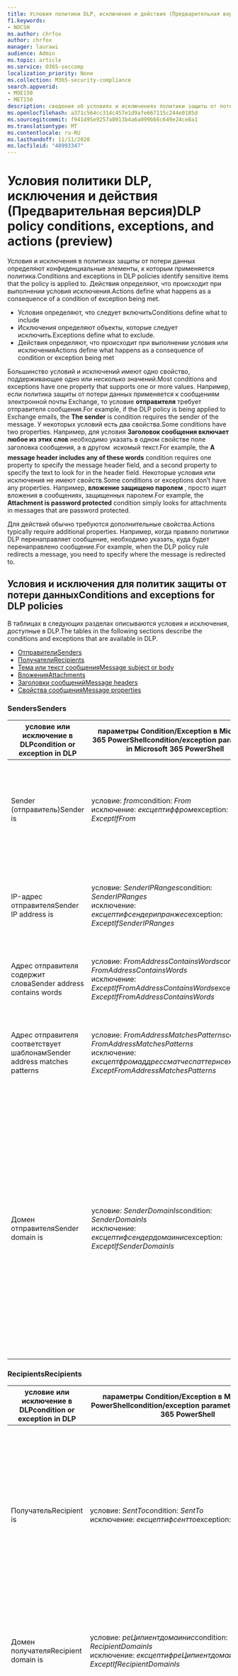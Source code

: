 ```yaml
---
title: Условия политики DLP, исключения и действия (Предварительная версия)
f1.keywords:
- NOCSH
ms.author: chrfox
author: chrfox
manager: laurawi
audience: Admin
ms.topic: article
ms.service: O365-seccomp
localization_priority: None
ms.collection: M365-security-compliance
search.appverid:
- MOE150
- MET150
description: сведения об условиях и исключениях политики защиты от потери данных
ms.openlocfilehash: a371c564cc314c457e1d9afe667115c244e0185d
ms.sourcegitcommit: f941495e9257a0013b4a6a099b66c649e24ce8a1
ms.translationtype: MT
ms.contentlocale: ru-RU
ms.lasthandoff: 11/11/2020
ms.locfileid: "48993347"
---
```

# <a name="dlp-policy-conditions-exceptions-and-actions-preview"></a><span data-ttu-id="71838-103">Условия политики DLP, исключения и действия (Предварительная версия)</span><span class="sxs-lookup"><span data-stu-id="71838-103">DLP policy conditions, exceptions, and actions (preview)</span></span>

<span data-ttu-id="71838-104">Условия и исключения в политиках защиты от потери данных определяют конфиденциальные элементы, к которым применяется политика.</span><span class="sxs-lookup"><span data-stu-id="71838-104">Conditions and exceptions in DLP policies identify sensitive items that the policy is applied to.</span></span> <span data-ttu-id="71838-105">Действия определяют, что происходит при выполнении условия исключения.</span><span class="sxs-lookup"><span data-stu-id="71838-105">Actions define what happens as a consequence of a condition of exception being met.</span></span>

- <span data-ttu-id="71838-106">Условия определяют, что следует включить</span><span class="sxs-lookup"><span data-stu-id="71838-106">Conditions define what to include</span></span>
- <span data-ttu-id="71838-107">Исключения определяют объекты, которые следует исключить.</span><span class="sxs-lookup"><span data-stu-id="71838-107">Exceptions define what to exclude.</span></span>
- <span data-ttu-id="71838-108">Действия определяют, что происходит при выполнении условия или исключения</span><span class="sxs-lookup"><span data-stu-id="71838-108">Actions define what happens as a consequence of condition or exception being met</span></span>
 
<span data-ttu-id="71838-109">Большинство условий и исключений имеют одно свойство, поддерживающее одно или несколько значений.</span><span class="sxs-lookup"><span data-stu-id="71838-109">Most conditions and exceptions have one property that supports one or more values.</span></span> <span data-ttu-id="71838-110">Например, если политика защиты от потери данных применяется к сообщениям электронной почты Exchange, то условие **отправителя** требует отправителя сообщения.</span><span class="sxs-lookup"><span data-stu-id="71838-110">For example, if the DLP policy is being applied to Exchange emails, the **The sender** is condition requires the sender of the message.</span></span> <span data-ttu-id="71838-111">У некоторых условий есть два свойства.</span><span class="sxs-lookup"><span data-stu-id="71838-111">Some conditions have two properties.</span></span> <span data-ttu-id="71838-112">Например, для условия **Заголовок сообщения включает любое из этих слов** необходимо указать в одном свойстве поле заголовка сообщения, а в другом  искомый текст.</span><span class="sxs-lookup"><span data-stu-id="71838-112">For example, the **A message header includes any of these words** condition requires one property to specify the message header field, and a second property to specify the text to look for in the header field.</span></span> <span data-ttu-id="71838-113">Некоторые условия или исключения не имеют свойств.</span><span class="sxs-lookup"><span data-stu-id="71838-113">Some conditions or exceptions don’t have any properties.</span></span> <span data-ttu-id="71838-114">Например, **вложение защищено паролем** , просто ищет вложения в сообщениях, защищенных паролем.</span><span class="sxs-lookup"><span data-stu-id="71838-114">For example, the **Attachment is password protected** condition simply looks for attachments in messages that are password protected.</span></span>

<span data-ttu-id="71838-115">Для действий обычно требуются дополнительные свойства.</span><span class="sxs-lookup"><span data-stu-id="71838-115">Actions typically require additional properties.</span></span> <span data-ttu-id="71838-116">Например, когда правило политики DLP перенаправляет сообщение, необходимо указать, куда будет перенаправлено сообщение.</span><span class="sxs-lookup"><span data-stu-id="71838-116">For example, when the DLP policy rule redirects a message, you need to specify where the message is redirected to.</span></span> 
<!-- Some actions have multiple properties that are available or required. For example, when the rule adds a header field to the message header, you need to specify both the name and value of the header. When the rule adds a disclaimer to messages, you need to specify the disclaimer text, but you can also specify where to insert the text, or what to do if the disclaimer can't be added to the message. Typically, you can configure multiple actions in a rule, but some actions are exclusive. For example, one rule can't reject and redirect the same message.-->

## <a name="conditions-and-exceptions-for-dlp-policies"></a><span data-ttu-id="71838-117">Условия и исключения для политик защиты от потери данных</span><span class="sxs-lookup"><span data-stu-id="71838-117">Conditions and exceptions for DLP policies</span></span>

<span data-ttu-id="71838-118">В таблицах в следующих разделах описываются условия и исключения, доступные в DLP.</span><span class="sxs-lookup"><span data-stu-id="71838-118">The tables in the following sections describe the conditions and exceptions that are available in DLP.</span></span>

- [<span data-ttu-id="71838-119">Отправители</span><span class="sxs-lookup"><span data-stu-id="71838-119">Senders</span></span>](#senders)
- [<span data-ttu-id="71838-120">Получатели</span><span class="sxs-lookup"><span data-stu-id="71838-120">Recipients</span></span>](#recipients)
- [<span data-ttu-id="71838-121">Тема или текст сообщения</span><span class="sxs-lookup"><span data-stu-id="71838-121">Message subject or body</span></span>](#message-subject-or-body)
- [<span data-ttu-id="71838-122">Вложения</span><span class="sxs-lookup"><span data-stu-id="71838-122">Attachments</span></span>](#attachments)
- [<span data-ttu-id="71838-123">Заголовки сообщений</span><span class="sxs-lookup"><span data-stu-id="71838-123">Message headers</span></span>](#message-headers)
- [<span data-ttu-id="71838-124">Свойства сообщения</span><span class="sxs-lookup"><span data-stu-id="71838-124">Message properties</span></span>](#message-properties)

### <a name="senders"></a><span data-ttu-id="71838-125">Senders</span><span class="sxs-lookup"><span data-stu-id="71838-125">Senders</span></span>


|<span data-ttu-id="71838-126">**условие или исключение в DLP**</span><span class="sxs-lookup"><span data-stu-id="71838-126">**condition or exception in DLP**</span></span>  |<span data-ttu-id="71838-127">**параметры Condition/Exception в Microsoft 365 PowerShell**</span><span class="sxs-lookup"><span data-stu-id="71838-127">**condition/exception parameters in Microsoft 365 PowerShell**</span></span> |<span data-ttu-id="71838-128">**Тип свойства**</span><span class="sxs-lookup"><span data-stu-id="71838-128">**property type**</span></span>  |<span data-ttu-id="71838-129">**description**</span><span class="sxs-lookup"><span data-stu-id="71838-129">**description**</span></span>|
|---------|---------|---------|---------|
|<span data-ttu-id="71838-130">Sender (отправитель)</span><span class="sxs-lookup"><span data-stu-id="71838-130">Sender is</span></span> |<span data-ttu-id="71838-131">условие: *from*</span><span class="sxs-lookup"><span data-stu-id="71838-131">condition: *From*</span></span> <br/> <span data-ttu-id="71838-132">исключение: *ексцептиффром*</span><span class="sxs-lookup"><span data-stu-id="71838-132">exception: *ExceptIfFrom*</span></span>      |<span data-ttu-id="71838-133">Addresses</span><span class="sxs-lookup"><span data-stu-id="71838-133">Addresses</span></span> |     <span data-ttu-id="71838-134">Сообщения, отправленные указанными почтовыми ящиками, почтовыми пользователями, почтовыми контактами или группами Microsoft 365 в Организации.</span><span class="sxs-lookup"><span data-stu-id="71838-134">Messages that are sent by the specified mailboxes, mail users, mail contacts, or Microsoft 365 groups in the organization.</span></span>|
|<span data-ttu-id="71838-135">IP-адрес отправителя</span><span class="sxs-lookup"><span data-stu-id="71838-135">Sender IP address is</span></span>     |<span data-ttu-id="71838-136">условие: *SenderIPRanges*</span><span class="sxs-lookup"><span data-stu-id="71838-136">condition: *SenderIPRanges*</span></span><br/> <span data-ttu-id="71838-137">исключение: *ексцептифсендерипранжес*</span><span class="sxs-lookup"><span data-stu-id="71838-137">exception: *ExceptIfSenderIPRanges*</span></span>         |  <span data-ttu-id="71838-138">ипаддрессранжес</span><span class="sxs-lookup"><span data-stu-id="71838-138">IPAddressRanges</span></span>       | <span data-ttu-id="71838-139">Сообщения, IP-адрес отправителя которых совпадает с указанным IP-адресом или находится в указанном диапазоне IP-адресов.</span><span class="sxs-lookup"><span data-stu-id="71838-139">Messages where the sender's IP address matches the specified IP address, or falls within the specified IP address range.</span></span>       |
|<span data-ttu-id="71838-140">Адрес отправителя содержит слова</span><span class="sxs-lookup"><span data-stu-id="71838-140">Sender address contains words</span></span>   | <span data-ttu-id="71838-141">условие: *FromAddressContainsWords*</span><span class="sxs-lookup"><span data-stu-id="71838-141">condition: *FromAddressContainsWords*</span></span> <br/> <span data-ttu-id="71838-142">исключение: *ExceptIfFromAddressContainsWords*</span><span class="sxs-lookup"><span data-stu-id="71838-142">exception: *ExceptIfFromAddressContainsWords*</span></span>        |   <span data-ttu-id="71838-143">Words</span><span class="sxs-lookup"><span data-stu-id="71838-143">Words</span></span>      |   <span data-ttu-id="71838-144">Сообщения, электронный адрес отправителя которых содержит указанные слова.</span><span class="sxs-lookup"><span data-stu-id="71838-144">Messages that contain the specified words in the sender's email address.</span></span>|
| <span data-ttu-id="71838-145">Адрес отправителя соответствует шаблонам</span><span class="sxs-lookup"><span data-stu-id="71838-145">Sender address matches patterns</span></span>    | <span data-ttu-id="71838-146">условие: *FromAddressMatchesPatterns*</span><span class="sxs-lookup"><span data-stu-id="71838-146">condition: *FromAddressMatchesPatterns*</span></span> <br/> <span data-ttu-id="71838-147">исключение: *ексцептфромаддрессматчеспаттернс*</span><span class="sxs-lookup"><span data-stu-id="71838-147">exception: *ExceptFromAddressMatchesPatterns*</span></span>       |      <span data-ttu-id="71838-148">Patterns</span><span class="sxs-lookup"><span data-stu-id="71838-148">Patterns</span></span>   |  <span data-ttu-id="71838-149">Сообщения, электронный адрес отправителя которых содержит текстовые шаблоны, соответствующие указанным регулярным выражениям.</span><span class="sxs-lookup"><span data-stu-id="71838-149">Messages where the sender's email address contains text patterns that match the specified regular expressions.</span></span>  |
|<span data-ttu-id="71838-150">Домен отправителя</span><span class="sxs-lookup"><span data-stu-id="71838-150">Sender domain is</span></span>  |  <span data-ttu-id="71838-151">условие: *SenderDomainIs*</span><span class="sxs-lookup"><span data-stu-id="71838-151">condition: *SenderDomainIs*</span></span> <br/> <span data-ttu-id="71838-152">исключение: *ексцептифсендердомаинис*</span><span class="sxs-lookup"><span data-stu-id="71838-152">exception: *ExceptIfSenderDomainIs*</span></span>       |<span data-ttu-id="71838-153">DomainName</span><span class="sxs-lookup"><span data-stu-id="71838-153">DomainName</span></span>         |     <span data-ttu-id="71838-154">Сообщения, в которых домен электронного адреса отправителя совпадает с указанным значением.</span><span class="sxs-lookup"><span data-stu-id="71838-154">Messages where the domain of the sender's email address matches the specified value.</span></span> <span data-ttu-id="71838-155">Если необходимо найти домены отправителей, *содержащие* указанный домен (например, любой поддомен домена), используйте условие **соответствия адресов отправителя** ( *FromAddressMatchesPatterns* ) и укажите домен, используя синтаксис: " \. domain \. com $".</span><span class="sxs-lookup"><span data-stu-id="71838-155">If you need to find sender domains that *contain* the specified domain (for example, any subdomain of a domain), use **The sender address matches** ( *FromAddressMatchesPatterns* ) condition and specify the domain by using the syntax: '\.domain\.com$'.</span></span>    |

### <a name="recipients"></a><span data-ttu-id="71838-156">Recipients</span><span class="sxs-lookup"><span data-stu-id="71838-156">Recipients</span></span>

|<span data-ttu-id="71838-157">**условие или исключение в DLP**</span><span class="sxs-lookup"><span data-stu-id="71838-157">**condition or exception in DLP**</span></span>| <span data-ttu-id="71838-158">**параметры Condition/Exception в Microsoft 365 PowerShell**</span><span class="sxs-lookup"><span data-stu-id="71838-158">**condition/exception parameters in Microsoft 365 PowerShell**</span></span> |    <span data-ttu-id="71838-159">**Тип свойства**</span><span class="sxs-lookup"><span data-stu-id="71838-159">**property type**</span></span> | <span data-ttu-id="71838-160">**description**</span><span class="sxs-lookup"><span data-stu-id="71838-160">**description**</span></span>|
|---------|---------|---------|---------|
|<span data-ttu-id="71838-161">Получатель</span><span class="sxs-lookup"><span data-stu-id="71838-161">Recipient is</span></span>|  <span data-ttu-id="71838-162">условие: *SentTo*</span><span class="sxs-lookup"><span data-stu-id="71838-162">condition: *SentTo*</span></span> <br/> <span data-ttu-id="71838-163">исключение: *ексцептифсентто*</span><span class="sxs-lookup"><span data-stu-id="71838-163">exception: *ExceptIfSentTo*</span></span> | <span data-ttu-id="71838-164">Addresses</span><span class="sxs-lookup"><span data-stu-id="71838-164">Addresses</span></span> | <span data-ttu-id="71838-165">Сообщения, в которых один из получателей относится к указанному почтовому ящику, почтовому пользователю или почтовому контакту в Организации.</span><span class="sxs-lookup"><span data-stu-id="71838-165">Messages where one of the recipients is the specified mailbox, mail user, or mail contact in the organization.</span></span> <span data-ttu-id="71838-166">Получатели могут быть указаны в поле **To** , **Cc** или **Bcc** сообщения.</span><span class="sxs-lookup"><span data-stu-id="71838-166">The recipients can be in the **To** , **Cc** , or **Bcc** fields of the message.</span></span>|
|<span data-ttu-id="71838-167">Домен получателя</span><span class="sxs-lookup"><span data-stu-id="71838-167">Recipient domain is</span></span>|   <span data-ttu-id="71838-168">условие: *реЦипиентдомаинис*</span><span class="sxs-lookup"><span data-stu-id="71838-168">condition: *RecipientDomainIs*</span></span> <br/> <span data-ttu-id="71838-169">исключение: *ексцептифреЦипиентдомаинис*</span><span class="sxs-lookup"><span data-stu-id="71838-169">exception: *ExceptIfRecipientDomainIs*</span></span> |   <span data-ttu-id="71838-170">DomainName</span><span class="sxs-lookup"><span data-stu-id="71838-170">DomainName</span></span> |    <span data-ttu-id="71838-171">Сообщения, в которых домен электронного адреса отправителя совпадает с указанным значением.</span><span class="sxs-lookup"><span data-stu-id="71838-171">Messages where the domain of the sender's email address matches the specified value.</span></span>|
|<span data-ttu-id="71838-172">Адрес получателя содержит слова</span><span class="sxs-lookup"><span data-stu-id="71838-172">Recipient address contains words</span></span>|  <span data-ttu-id="71838-173">условие: *RecipientAddressContainsWords*</span><span class="sxs-lookup"><span data-stu-id="71838-173">condition: *RecipientAddressContainsWords*</span></span> <br/> <span data-ttu-id="71838-174">исключение: *ExceptIfRecipientAddressContainsWords*</span><span class="sxs-lookup"><span data-stu-id="71838-174">exception: *ExceptIfRecipientAddressContainsWords*</span></span>|    <span data-ttu-id="71838-175">Words</span><span class="sxs-lookup"><span data-stu-id="71838-175">Words</span></span>|  <span data-ttu-id="71838-176">Сообщения, электронный адрес получателя которых содержит указанные слова.</span><span class="sxs-lookup"><span data-stu-id="71838-176">Messages that contain the specified words in the recipient's email address.</span></span> <br/><span data-ttu-id="71838-p106">**Примечание.** Это условие не учитывает сообщения, отправленные на прокси-адреса получателя. Сопоставляются только сообщения, отправленные на основной электронный адрес получателя.</span><span class="sxs-lookup"><span data-stu-id="71838-p106">**Note** : This condition doesn't consider messages that are sent to recipient proxy addresses. It only matches messages that are sent to the recipient's primary email address.</span></span>|
|<span data-ttu-id="71838-179">Адрес получателя соответствует шаблонам</span><span class="sxs-lookup"><span data-stu-id="71838-179">Recipient address matches patterns</span></span>| <span data-ttu-id="71838-180">условие: *реЦипиентаддрессматчеспаттернс*</span><span class="sxs-lookup"><span data-stu-id="71838-180">condition: *RecipientAddressMatchesPatterns*</span></span> <br/> <span data-ttu-id="71838-181">исключение: *ексцептифреЦипиентаддрессматчеспаттернс*</span><span class="sxs-lookup"><span data-stu-id="71838-181">exception: *ExceptIfRecipientAddressMatchesPatterns*</span></span>|   <span data-ttu-id="71838-182">Patterns</span><span class="sxs-lookup"><span data-stu-id="71838-182">Patterns</span></span>    |<span data-ttu-id="71838-183">Сообщения, электронный адрес получателя которых содержит текстовые шаблоны, соответствующие указанным регулярным выражениям.</span><span class="sxs-lookup"><span data-stu-id="71838-183">Messages where a recipient's email address contains text patterns that match the specified regular expressions.</span></span> <br/> <span data-ttu-id="71838-p107">**Примечание.** Это условие не учитывает сообщения, отправленные на прокси-адреса получателя. Сопоставляются только сообщения, отправленные на основной электронный адрес получателя.</span><span class="sxs-lookup"><span data-stu-id="71838-p107">**Note** : This condition doesn't consider messages that are sent to recipient proxy addresses. It only matches messages that are sent to the recipient's primary email address.</span></span>|
|<span data-ttu-id="71838-186">Отправлено участнику</span><span class="sxs-lookup"><span data-stu-id="71838-186">Sent to member of</span></span>| <span data-ttu-id="71838-187">условие: *сенттомембероф*</span><span class="sxs-lookup"><span data-stu-id="71838-187">condition: *SentToMemberOf*</span></span> <br/> <span data-ttu-id="71838-188">исключение: *ексцептифсенттомембероф*</span><span class="sxs-lookup"><span data-stu-id="71838-188">exception: *ExceptIfSentToMemberOf*</span></span>|  <span data-ttu-id="71838-189">Addresses</span><span class="sxs-lookup"><span data-stu-id="71838-189">Addresses</span></span>|  <span data-ttu-id="71838-190">Сообщения, содержащие получателей, которые являются участниками указанной группы рассылки, группы безопасности с включенной поддержкой почты или группы Microsoft 365.</span><span class="sxs-lookup"><span data-stu-id="71838-190">Messages that contain recipients who are members of the specified distribution group, mail-enabled security group, or Microsoft 365 group.</span></span> <span data-ttu-id="71838-191">Группа может быть указана в поле **To** , **Cc** или **Bcc** сообщения.</span><span class="sxs-lookup"><span data-stu-id="71838-191">The group can be in the **To** , **Cc** , or **Bcc** fields of the message.</span></span>|

### <a name="message-subject-or-body"></a><span data-ttu-id="71838-192">Тема или текст сообщения</span><span class="sxs-lookup"><span data-stu-id="71838-192">Message subject or body</span></span>

|<span data-ttu-id="71838-193">**условие или исключение в DLP**</span><span class="sxs-lookup"><span data-stu-id="71838-193">**condition or exception in DLP**</span></span> | <span data-ttu-id="71838-194">**параметры Condition/Exception в Microsoft 365 PowerShell**</span><span class="sxs-lookup"><span data-stu-id="71838-194">**condition/exception parameters in Microsoft 365 PowerShell**</span></span> |<span data-ttu-id="71838-195">**Тип свойства**</span><span class="sxs-lookup"><span data-stu-id="71838-195">**property type**</span></span>| <span data-ttu-id="71838-196">**description**</span><span class="sxs-lookup"><span data-stu-id="71838-196">**description**</span></span>|
|---------|---------|---------|---------|
|<span data-ttu-id="71838-197">Тема содержит слова или фразы</span><span class="sxs-lookup"><span data-stu-id="71838-197">Subject contains words or phrases</span></span>| <span data-ttu-id="71838-198">условие: *SubjectContainsWords*</span><span class="sxs-lookup"><span data-stu-id="71838-198">condition: *SubjectContainsWords*</span></span> <br/> <span data-ttu-id="71838-199">исключение: *Ексцептиф SubjectContainsWords*</span><span class="sxs-lookup"><span data-stu-id="71838-199">exception: *ExceptIf SubjectContainsWords*</span></span>| <span data-ttu-id="71838-200">Words</span><span class="sxs-lookup"><span data-stu-id="71838-200">Words</span></span>   |<span data-ttu-id="71838-201">Сообщения, в которых поле Subject содержит указанные слова.</span><span class="sxs-lookup"><span data-stu-id="71838-201">Messages that have the specified words in the Subject field.</span></span>|
|<span data-ttu-id="71838-202">Тема соответствует шаблонам</span><span class="sxs-lookup"><span data-stu-id="71838-202">Subject matches patterns</span></span>|<span data-ttu-id="71838-203">условие: *SubjectMatchesPatterns*</span><span class="sxs-lookup"><span data-stu-id="71838-203">condition: *SubjectMatchesPatterns*</span></span> <br/> <span data-ttu-id="71838-204">исключение: *Ексцептиф SubjectMatchesPatterns*</span><span class="sxs-lookup"><span data-stu-id="71838-204">exception: *ExceptIf SubjectMatchesPatterns*</span></span>|<span data-ttu-id="71838-205">Patterns</span><span class="sxs-lookup"><span data-stu-id="71838-205">Patterns</span></span>   |<span data-ttu-id="71838-206">Сообщения, в которых поле Subject содержит текстовые шаблоны, которые совпадают с заданными регулярными выражениями.</span><span class="sxs-lookup"><span data-stu-id="71838-206">Messages where the Subject field contain text patterns that match the specified regular expressions.</span></span>|
|<span data-ttu-id="71838-207">Содержимое содержит</span><span class="sxs-lookup"><span data-stu-id="71838-207">Content contains</span></span>|  <span data-ttu-id="71838-208">условие: *контентконтаинссенситивеинформатион*</span><span class="sxs-lookup"><span data-stu-id="71838-208">condition: *ContentContainsSensitiveInformation*</span></span> <br/> <span data-ttu-id="71838-209">исключение *ексцептифконтентконтаинссенситивеинформатион*</span><span class="sxs-lookup"><span data-stu-id="71838-209">exception *ExceptIfContentContainsSensitiveInformation*</span></span>| <span data-ttu-id="71838-210">сенситивеинформатионтипес</span><span class="sxs-lookup"><span data-stu-id="71838-210">SensitiveInformationTypes</span></span>|  <span data-ttu-id="71838-211">Сообщения или документы, содержащие конфиденциальную информацию, определенную политиками защиты от потери данных (DLP).</span><span class="sxs-lookup"><span data-stu-id="71838-211">Messages or documents that contain sensitive information as defined by data loss prevention (DLP) policies.</span></span>|


### <a name="attachments"></a><span data-ttu-id="71838-212">Attachments</span><span class="sxs-lookup"><span data-stu-id="71838-212">Attachments</span></span>

|<span data-ttu-id="71838-213">**условие или исключение в DLP**</span><span class="sxs-lookup"><span data-stu-id="71838-213">**condition or exception in DLP**</span></span>| <span data-ttu-id="71838-214">**параметры Condition/Exception в Microsoft 365 PowerShell**</span><span class="sxs-lookup"><span data-stu-id="71838-214">**condition/exception parameters in Microsoft 365 PowerShell**</span></span>| <span data-ttu-id="71838-215">**Тип свойства**</span><span class="sxs-lookup"><span data-stu-id="71838-215">**property type**</span></span>   |<span data-ttu-id="71838-216">**description**</span><span class="sxs-lookup"><span data-stu-id="71838-216">**description**</span></span>|
|---------|---------|---------|---------|
|<span data-ttu-id="71838-217">Вложение защищено паролем</span><span class="sxs-lookup"><span data-stu-id="71838-217">Attachment is password protected</span></span>|<span data-ttu-id="71838-218">условие: *документиспассвордпротектед*</span><span class="sxs-lookup"><span data-stu-id="71838-218">condition: *DocumentIsPasswordProtected*</span></span> <br/> <span data-ttu-id="71838-219">исключение: *ексцептифдокументиспассвордпротектед*</span><span class="sxs-lookup"><span data-stu-id="71838-219">exception: *ExceptIfDocumentIsPasswordProtected*</span></span>|<span data-ttu-id="71838-220">none</span><span class="sxs-lookup"><span data-stu-id="71838-220">none</span></span>| <span data-ttu-id="71838-221">Сообщения с вложениями, защищенными паролем (такие файлы нельзя проверить).</span><span class="sxs-lookup"><span data-stu-id="71838-221">Messages where an attachment is password protected (and therefore can't be scanned).</span></span> <span data-ttu-id="71838-222">Обнаружение пароля работает только для документов Office и ZIP-файлов.</span><span class="sxs-lookup"><span data-stu-id="71838-222">Password detection only works for Office documents and .zip files.</span></span>|
|<span data-ttu-id="71838-223">Расширение файла вложения</span><span class="sxs-lookup"><span data-stu-id="71838-223">Attachment’s file extension is</span></span>|<span data-ttu-id="71838-224">условие: *контентекстенсионматчесвордс*</span><span class="sxs-lookup"><span data-stu-id="71838-224">condition: *ContentExtensionMatchesWords*</span></span> <br/> <span data-ttu-id="71838-225">исключение: *ексцептифконтентекстенсионматчесвордс*</span><span class="sxs-lookup"><span data-stu-id="71838-225">exception: *ExceptIfContentExtensionMatchesWords*</span></span>|  <span data-ttu-id="71838-226">Words</span><span class="sxs-lookup"><span data-stu-id="71838-226">Words</span></span>   |<span data-ttu-id="71838-227">Сообщения, в которых расширение файла вложения совпадает с любым из указанных свойств.</span><span class="sxs-lookup"><span data-stu-id="71838-227">Messages where an attachment's file extension matches any of the specified words.</span></span>|
|<span data-ttu-id="71838-228">Не удается проверить содержимое вложения электронной почты</span><span class="sxs-lookup"><span data-stu-id="71838-228">Any email attachment’s content could not be scanned</span></span>|<span data-ttu-id="71838-229">условие: *документисунсуппортед*</span><span class="sxs-lookup"><span data-stu-id="71838-229">condition: *DocumentIsUnsupported*</span></span> <br/><span data-ttu-id="71838-230">исключение: *Ексцептиф документисунсуппортед*</span><span class="sxs-lookup"><span data-stu-id="71838-230">exception: *ExceptIf DocumentIsUnsupported*</span></span>|   <span data-ttu-id="71838-231">н/д</span><span class="sxs-lookup"><span data-stu-id="71838-231">n/a</span></span>|    <span data-ttu-id="71838-232">Сообщения, в которых служба Exchange Online не распознает вложение в собственном формате.</span><span class="sxs-lookup"><span data-stu-id="71838-232">Messages where an attachment isn't natively recognized by Exchange Online.</span></span>|
|<span data-ttu-id="71838-233">Содержимое вложения электронной почты не завершилось сканированием</span><span class="sxs-lookup"><span data-stu-id="71838-233">Any email attachment’s content didn’t complete scanning</span></span>|   <span data-ttu-id="71838-234">условие: *процессинглимитексцеедед*</span><span class="sxs-lookup"><span data-stu-id="71838-234">condition: *ProcessingLimitExceeded*</span></span> <br/> <span data-ttu-id="71838-235">исключение: *ексцептифпроцессинглимитексцеедед*</span><span class="sxs-lookup"><span data-stu-id="71838-235">exception: *ExceptIfProcessingLimitExceeded*</span></span>|    <span data-ttu-id="71838-236">Н/д</span><span class="sxs-lookup"><span data-stu-id="71838-236">n/a</span></span> |<span data-ttu-id="71838-p110">Сообщения, для которых обработчику правил не удалось завершить сканирование вложений. С помощью этого условия можно создавать правила, которые совместно определяют и обрабатывают сообщения, содержимое которых не полностью прошло сканирование.</span><span class="sxs-lookup"><span data-stu-id="71838-p110">Messages where the rules engine couldn't complete the scanning of the attachments. You can use this condition to create rules that work together to identify and process messages where the content couldn't be fully scanned.</span></span>|
|<span data-ttu-id="71838-239">Имя документа содержит слова</span><span class="sxs-lookup"><span data-stu-id="71838-239">Document name contains words</span></span>|<span data-ttu-id="71838-240">условие: *документнамематчесвордс*</span><span class="sxs-lookup"><span data-stu-id="71838-240">condition: *DocumentNameMatchesWords*</span></span> <br/> <span data-ttu-id="71838-241">исключение: *ексцептифдокументнамематчесвордс*</span><span class="sxs-lookup"><span data-stu-id="71838-241">exception: *ExceptIfDocumentNameMatchesWords*</span></span> |<span data-ttu-id="71838-242">Words</span><span class="sxs-lookup"><span data-stu-id="71838-242">Words</span></span>  |<span data-ttu-id="71838-243">Сообщения, в которых имя файла вложения соответствует любому из указанных слов.</span><span class="sxs-lookup"><span data-stu-id="71838-243">Messages where an attachment's file name matches any of the specified words.</span></span>|
|<span data-ttu-id="71838-244">Имя документа соответствует шаблонам</span><span class="sxs-lookup"><span data-stu-id="71838-244">Document name matches patterns</span></span>|<span data-ttu-id="71838-245">условие: *документнамематчеспаттернс*</span><span class="sxs-lookup"><span data-stu-id="71838-245">condition: *DocumentNameMatchesPatterns*</span></span> <br/> <span data-ttu-id="71838-246">исключение: *ексцептифдокументнамематчеспаттернс*</span><span class="sxs-lookup"><span data-stu-id="71838-246">exception: *ExceptIfDocumentNameMatchesPatterns*</span></span>|    <span data-ttu-id="71838-247">Patterns</span><span class="sxs-lookup"><span data-stu-id="71838-247">Patterns</span></span>    |<span data-ttu-id="71838-248">Сообщения, в которых имя файла вложения содержит текстовые шаблоны, соответствующие указанным регулярным выражениям.</span><span class="sxs-lookup"><span data-stu-id="71838-248">Messages where an attachment's file name contains text patterns that match the specified regular expressions.</span></span>|
|<span data-ttu-id="71838-249">Свойство документа</span><span class="sxs-lookup"><span data-stu-id="71838-249">Document property is</span></span>|<span data-ttu-id="71838-250">условие: *контентпропертиконтаинсвордс*</span><span class="sxs-lookup"><span data-stu-id="71838-250">condition: *ContentPropertyContainsWords*</span></span> <br/> <span data-ttu-id="71838-251">исключение: *ексцептифконтентпропертиконтаинсвордс*</span><span class="sxs-lookup"><span data-stu-id="71838-251">exception: *ExceptIfContentPropertyContainsWords*</span></span> |<span data-ttu-id="71838-252">Words</span><span class="sxs-lookup"><span data-stu-id="71838-252">Words</span></span>| <span data-ttu-id="71838-253">Сообщения или документы, для которых расширение файла вложения соответствует любому из указанных слов.</span><span class="sxs-lookup"><span data-stu-id="71838-253">Messages or documents where an attachment's file extension matches any of the specified words.</span></span>|
|<span data-ttu-id="71838-254">Размер документа равен или больше</span><span class="sxs-lookup"><span data-stu-id="71838-254">Document size equals or is greater than</span></span>| <span data-ttu-id="71838-255">условие: *документсизеовер*</span><span class="sxs-lookup"><span data-stu-id="71838-255">condition: *DocumentSizeOver*</span></span> <br/> <span data-ttu-id="71838-256">исключение: *ексцептифдокументсизеовер*</span><span class="sxs-lookup"><span data-stu-id="71838-256">exception: *ExceptIfDocumentSizeOver*</span></span>|    <span data-ttu-id="71838-257">Size</span><span class="sxs-lookup"><span data-stu-id="71838-257">Size</span></span>    |<span data-ttu-id="71838-258">Сообщения, содержащие вложения, размер которых равен заданному или превышает его.</span><span class="sxs-lookup"><span data-stu-id="71838-258">Messages where any attachment is greater than or equal to the specified value.</span></span>|

### <a name="message-headers"></a><span data-ttu-id="71838-259">Заголовки сообщения</span><span class="sxs-lookup"><span data-stu-id="71838-259">Message Headers</span></span>

|<span data-ttu-id="71838-260">**условие или исключение в DLP**</span><span class="sxs-lookup"><span data-stu-id="71838-260">**condition or exception in DLP**</span></span>| <span data-ttu-id="71838-261">**параметры Condition/Exception в Microsoft 365 PowerShell**</span><span class="sxs-lookup"><span data-stu-id="71838-261">**condition/exception parameters in Microsoft 365 PowerShell**</span></span>| <span data-ttu-id="71838-262">**Тип свойства**</span><span class="sxs-lookup"><span data-stu-id="71838-262">**property type**</span></span>|  <span data-ttu-id="71838-263">**description**</span><span class="sxs-lookup"><span data-stu-id="71838-263">**description**</span></span>|
|---------|---------|---------|---------|
|<span data-ttu-id="71838-264">Заголовок содержит слова или фразы</span><span class="sxs-lookup"><span data-stu-id="71838-264">Header contains words or phrases</span></span>|<span data-ttu-id="71838-265">условие: *HeaderContainsWords*</span><span class="sxs-lookup"><span data-stu-id="71838-265">condition: *HeaderContainsWords*</span></span> <br/> <span data-ttu-id="71838-266">исключение: *ExceptIfHeaderContainsWords*</span><span class="sxs-lookup"><span data-stu-id="71838-266">exception: *ExceptIfHeaderContainsWords*</span></span>|  <span data-ttu-id="71838-267">Хэш-таблица</span><span class="sxs-lookup"><span data-stu-id="71838-267">Hash Table</span></span>  |<span data-ttu-id="71838-268">Сообщения, которые содержат указанное поле заголовка. Значение этого поля содержит указанные слова.</span><span class="sxs-lookup"><span data-stu-id="71838-268">Messages that contain the specified header field, and the value of that header field contains the specified words.</span></span>|
|<span data-ttu-id="71838-269">Заголовок соответствует шаблонам</span><span class="sxs-lookup"><span data-stu-id="71838-269">Header matches patterns</span></span>|   <span data-ttu-id="71838-270">условие: *HeaderMatchesPatterns*</span><span class="sxs-lookup"><span data-stu-id="71838-270">condition: *HeaderMatchesPatterns*</span></span> <br/> <span data-ttu-id="71838-271">исключение: *ExceptIfHeaderMatchesPatterns*</span><span class="sxs-lookup"><span data-stu-id="71838-271">exception: *ExceptIfHeaderMatchesPatterns*</span></span>|    <span data-ttu-id="71838-272">Хэш-таблица</span><span class="sxs-lookup"><span data-stu-id="71838-272">Hash Table</span></span>  |<span data-ttu-id="71838-273">Сообщения, которые содержат указанное поле заголовка. Значение этого поля содержит указанные регулярные выражения.</span><span class="sxs-lookup"><span data-stu-id="71838-273">Messages that contain the specified header field, and the value of that header field contains the specified regular expressions.</span></span>|

### <a name="message-properties"></a><span data-ttu-id="71838-274">Свойства сообщения</span><span class="sxs-lookup"><span data-stu-id="71838-274">Message properties</span></span>

|<span data-ttu-id="71838-275">**условие или исключение в DLP**</span><span class="sxs-lookup"><span data-stu-id="71838-275">**condition or exception in DLP**</span></span>| <span data-ttu-id="71838-276">**параметры Condition/Exception в Microsoft 365 PowerShell**</span><span class="sxs-lookup"><span data-stu-id="71838-276">**condition/exception parameters in Microsoft 365 PowerShell**</span></span>| <span data-ttu-id="71838-277">**Тип свойства**</span><span class="sxs-lookup"><span data-stu-id="71838-277">**property type**</span></span>   |<span data-ttu-id="71838-278">**description**</span><span class="sxs-lookup"><span data-stu-id="71838-278">**description**</span></span>|
|---------|---------|---------|---------|
|<span data-ttu-id="71838-279">Размер сообщения</span><span class="sxs-lookup"><span data-stu-id="71838-279">Message size over</span></span>|<span data-ttu-id="71838-280">условие: *MessageSizeOver*</span><span class="sxs-lookup"><span data-stu-id="71838-280">condition: *MessageSizeOver*</span></span> <br/> <span data-ttu-id="71838-281">исключение: *ексцептифмессажесизеовер*</span><span class="sxs-lookup"><span data-stu-id="71838-281">exception: *ExceptIfMessageSizeOver*</span></span>| <span data-ttu-id="71838-282">Size</span><span class="sxs-lookup"><span data-stu-id="71838-282">Size</span></span>    |<span data-ttu-id="71838-283">Сообщения, общий размер которых (сообщение и вложения) равен заданному или превышает его.</span><span class="sxs-lookup"><span data-stu-id="71838-283">Messages where the total size (message plus attachments) is greater than or equal to the specified value.</span></span> <br/><span data-ttu-id="71838-p111">**Примечание.** Сначала выполняется проверка согласно ограничениям на размер сообщений, и только потом  согласно правилам потока обработки почты. Отправка слишком большого для почтового ящика сообщения будет отклонена прежде, чем сработает правило с соответствующим условием.  </span><span class="sxs-lookup"><span data-stu-id="71838-p111">**Note** : Message size limits on mailboxes are evaluated before mail flow rules. A message that's too large for a mailbox will be rejected before a rule with this condition is able to act on the message.</span></span>|

## <a name="actions-for-dlp-policies"></a><span data-ttu-id="71838-286">Действия для политик защиты от потери данных</span><span class="sxs-lookup"><span data-stu-id="71838-286">Actions for DLP policies</span></span>

<span data-ttu-id="71838-287">В этой таблице описываются действия правил для почтовых ящиков Exchange Online, доступные в DLP.</span><span class="sxs-lookup"><span data-stu-id="71838-287">This table describes the Exchange Online mail flow rule actions that are available in DLP.</span></span>


|<span data-ttu-id="71838-288">**действие в DLP**</span><span class="sxs-lookup"><span data-stu-id="71838-288">**action in DLP**</span></span>|<span data-ttu-id="71838-289">**параметры действий в Microsoft 365 PowerShell**</span><span class="sxs-lookup"><span data-stu-id="71838-289">**action parameters in Microsoft 365 PowerShell**</span></span>|<span data-ttu-id="71838-290">**Тип свойства**</span><span class="sxs-lookup"><span data-stu-id="71838-290">**property type**</span></span>|<span data-ttu-id="71838-291">**description**</span><span class="sxs-lookup"><span data-stu-id="71838-291">**description**</span></span>|
|---------|---------|---------|---------|
|<span data-ttu-id="71838-292">Задать заголовок</span><span class="sxs-lookup"><span data-stu-id="71838-292">Set header</span></span>|<span data-ttu-id="71838-293">сесеадер</span><span class="sxs-lookup"><span data-stu-id="71838-293">SetHeader</span></span>|<span data-ttu-id="71838-294">Первое свойство: *имя заголовка*</span><span class="sxs-lookup"><span data-stu-id="71838-294">First property: *Header Name*</span></span> </br> <span data-ttu-id="71838-295">Второе свойство: *значение заголовка*</span><span class="sxs-lookup"><span data-stu-id="71838-295">Second property: *Header Value*</span></span>|<span data-ttu-id="71838-296">Параметр Сесеадер указывает действие для правила DLP, которое добавляет или изменяет поля заголовка и значение в заголовке сообщения.</span><span class="sxs-lookup"><span data-stu-id="71838-296">The SetHeader parameter specifies an action for the DLP rule that adds or modifies a header field and value in the message header.</span></span> <span data-ttu-id="71838-297">Этот параметр использует синтаксис "Хеадернаме: HeaderValue".</span><span class="sxs-lookup"><span data-stu-id="71838-297">This parameter uses the syntax "HeaderName:HeaderValue".</span></span> <span data-ttu-id="71838-298">Можно указать несколько пар имен и значений заголовков, разделенных запятыми.</span><span class="sxs-lookup"><span data-stu-id="71838-298">You can specify multiple header name and value pairs separated by commas</span></span>|
|<span data-ttu-id="71838-299">Удаление заголовка</span><span class="sxs-lookup"><span data-stu-id="71838-299">Remove header</span></span>| <span data-ttu-id="71838-300">ремовехеадер</span><span class="sxs-lookup"><span data-stu-id="71838-300">RemoveHeader</span></span>| <span data-ttu-id="71838-301">Первое свойство: *MessageHeaderField*</span><span class="sxs-lookup"><span data-stu-id="71838-301">First property: *MessageHeaderField*</span></span></br> <span data-ttu-id="71838-302">Второе свойство: *String*</span><span class="sxs-lookup"><span data-stu-id="71838-302">Second property: *String*</span></span>|  <span data-ttu-id="71838-303">Параметр Ремовехеадер указывает действие для правила защиты от потери данных, которое удаляет поле заголовка из заголовка сообщения.</span><span class="sxs-lookup"><span data-stu-id="71838-303">The RemoveHeader parameter specifies an action for the DLP rule that removes a header field from the message header.</span></span> <span data-ttu-id="71838-304">Этот параметр использует синтаксис "Хеадернаме" или "Хеадернаме: HeaderValue". Можно указать несколько имен заголовков или имен заголовков и пар значений, разделенных запятыми</span><span class="sxs-lookup"><span data-stu-id="71838-304">This parameter uses the syntax “HeaderName” or "HeaderName:HeaderValue".You can specify multiple header names or header name and value pairs separated by commas</span></span>|
|<span data-ttu-id="71838-305">Перенаправление сообщения определенным пользователям</span><span class="sxs-lookup"><span data-stu-id="71838-305">Redirect the message to specific users</span></span>|<span data-ttu-id="71838-306">*редиректмессажето*</span><span class="sxs-lookup"><span data-stu-id="71838-306">*RedirectMessageTo*</span></span>|<span data-ttu-id="71838-307">Addresses</span><span class="sxs-lookup"><span data-stu-id="71838-307">Addresses</span></span>| <span data-ttu-id="71838-p114">Перенаправляет сообщение указанным получателям. Сообщение не доставляется исходным получателям. При этом никакие уведомления не отправляются ни отправителю, ни исходным получателям.</span><span class="sxs-lookup"><span data-stu-id="71838-p114">Redirects the message to the specified recipients. The message isn't delivered to the original recipients, and no notification is sent to the sender or the original recipients.</span></span>|
|<span data-ttu-id="71838-310">Пересылка сообщения для утверждения руководителю отправителя</span><span class="sxs-lookup"><span data-stu-id="71838-310">Forward the message for approval to sender’s manager</span></span>| <span data-ttu-id="71838-311">Средний</span><span class="sxs-lookup"><span data-stu-id="71838-311">Moderate</span></span>|<span data-ttu-id="71838-312">Первое свойство: *модератемессажебиманажер*</span><span class="sxs-lookup"><span data-stu-id="71838-312">First property: *ModerateMessageByManager*</span></span></br> <span data-ttu-id="71838-313">Второе свойство: *Boolean*</span><span class="sxs-lookup"><span data-stu-id="71838-313">Second property: *Boolean*</span></span>|<span data-ttu-id="71838-314">Параметр Moderate указывает действие для правила DLP, которое отправляет сообщение электронной почты модератору.</span><span class="sxs-lookup"><span data-stu-id="71838-314">The Moderate parameter specifies an action for the DLP rule that sends the email message to a moderator.</span></span> <span data-ttu-id="71838-315">Этот параметр использует синтаксис: @ {Модератемессажебиманажер = <$true \| $false>;</span><span class="sxs-lookup"><span data-stu-id="71838-315">This parameter uses the syntax: @{ModerateMessageByManager = <$true \| $false>;</span></span>|
|<span data-ttu-id="71838-316">Пересылка сообщения для утверждения определенным утверждающим</span><span class="sxs-lookup"><span data-stu-id="71838-316">Forward the message for approval to specific approvers</span></span>| <span data-ttu-id="71838-317">Средний</span><span class="sxs-lookup"><span data-stu-id="71838-317">Moderate</span></span>|<span data-ttu-id="71838-318">Первое свойство: *модератемессажебюсер*</span><span class="sxs-lookup"><span data-stu-id="71838-318">First property: *ModerateMessageByUser*</span></span></br><span data-ttu-id="71838-319">Второе свойство: *addresses*</span><span class="sxs-lookup"><span data-stu-id="71838-319">Second property: *Addresses*</span></span>|<span data-ttu-id="71838-320">Параметр Moderate указывает действие для правила DLP, которое отправляет сообщение электронной почты модератору.</span><span class="sxs-lookup"><span data-stu-id="71838-320">The Moderate parameter specifies an action for the DLP rule that sends the email message to a moderator.</span></span> <span data-ttu-id="71838-321">Этот параметр использует синтаксис: @ {Модератемессажебюсер = @ ("emailaddress1", "emailAddress2",... "Емаиладдрессн")}</span><span class="sxs-lookup"><span data-stu-id="71838-321">This parameter uses the syntax: @{ ModerateMessageByUser = @("emailaddress1","emailaddress2",..."emailaddressN")}</span></span>|
|<span data-ttu-id="71838-322">Добавление получателя</span><span class="sxs-lookup"><span data-stu-id="71838-322">Add recipient</span></span>|<span data-ttu-id="71838-323">аддреЦипиентс</span><span class="sxs-lookup"><span data-stu-id="71838-323">AddRecipients</span></span>|<span data-ttu-id="71838-324">Первое свойство: *field*</span><span class="sxs-lookup"><span data-stu-id="71838-324">First property: *Field*</span></span></br><span data-ttu-id="71838-325">Второе свойство: *addresses*</span><span class="sxs-lookup"><span data-stu-id="71838-325">Second property: *Addresses*</span></span>| <span data-ttu-id="71838-326">Добавляет одного или нескольких получателей в поле "Кому"/"копия" или "Скрытая копия" сообщения.</span><span class="sxs-lookup"><span data-stu-id="71838-326">Adds one or more recipients to the To/Cc/Bcc field of the message.</span></span> <span data-ttu-id="71838-327">Этот параметр использует следующий синтаксис: @ {<АддтореЦипиентс \| CopyTo \| блиндкопито> = "EmailAddress"}</span><span class="sxs-lookup"><span data-stu-id="71838-327">This parameter uses the syntax: @{<AddToRecipients \| CopyTo \| BlindCopyTo> = "emailaddress"}</span></span>|
|<span data-ttu-id="71838-328">Добавление руководителя отправителя в качестве получателя</span><span class="sxs-lookup"><span data-stu-id="71838-328">Add the sender’s manager as recipient</span></span>|<span data-ttu-id="71838-329">аддреЦипиентс</span><span class="sxs-lookup"><span data-stu-id="71838-329">AddRecipients</span></span> | <span data-ttu-id="71838-330">Первое свойство: *аддедманажерактион*</span><span class="sxs-lookup"><span data-stu-id="71838-330">First property: *AddedManagerAction*</span></span></br><span data-ttu-id="71838-331">Второе свойство: *field*</span><span class="sxs-lookup"><span data-stu-id="71838-331">Second property: *Field*</span></span> | <span data-ttu-id="71838-332">Добавляет руководителя отправителя в сообщение в качестве указанного типа получателя (кому, копия или Скрытая копия) или перенаправляет сообщение руководителю отправителя без уведомления отправителя или получателя.</span><span class="sxs-lookup"><span data-stu-id="71838-332">Adds the sender's manager to the message as the specified recipient type ( To, Cc, Bcc ), or redirects the message to the sender's manager without notifying the sender or the recipient.</span></span> <span data-ttu-id="71838-333">Это действие работает только в том случае, если атрибут менеджера отправителя определен в Active Directory.</span><span class="sxs-lookup"><span data-stu-id="71838-333">This action only works if the sender's Manager attribute is defined in Active Directory.</span></span> <span data-ttu-id="71838-334">Этот параметр использует синтаксис: @ {АддманажерасреЦипиенттипе = "<to \| CC \| BCC>"}</span><span class="sxs-lookup"><span data-stu-id="71838-334">This parameter uses the syntax: @{AddManagerAsRecipientType = "<To \| Cc \| Bcc>"}</span></span>|

